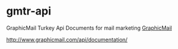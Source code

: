 # gmtr-api
GraphicMail Turkey Api Documents for mail marketing <a href="www.graphicmail.com.tr/?ref=mla">GraphicMail</a>


http://www.graphicmail.com/api/documentation/
